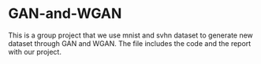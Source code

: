 # GAN-and-WGAN

This is a group project that we use mnist and svhn dataset to generate new dataset through GAN and WGAN.
The file includes the code and the report with our project.
